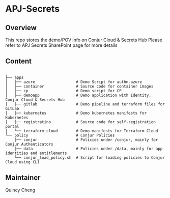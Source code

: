 # APJ-Secrets

## Overview

This repo stores the demo/POV info on Conjur Cloud & Secrets Hub
Please refer to APJ Secrets SharePoint page for more details

## Content
    .
    ├── apps
    │   ├── azure                  # Demo Script for authn-azure 
    │   ├── container              # Source code for container images
    │   ├── cp                     # Demo script for CP
    │   ├── demoapp                # Demo application with Identity, Conjur Cloud & Secrets Hub
    │   ├── gitlab                 # Demo pipeline and terraform files for GitLab
    │   ├── kubernetes             # Demo kubernetes manifests for Kubernetes
    │   ├── registratino           # Source code for self-registration portal     
    │   └── terraform_cloud        # Demo manifests for Terraform Cloud 
    └── policy                     # Conjur Policies
        ├── conjur                 # Policies under /conjur, mainly for Conjur Authenticators
        ├── data                   # Policies under /data, mainly for app identities and entitlements
        └── conjur_load_policy.sh  # Script for loading policies to Conjur Cloud using CLI
    

## Maintainer
Quincy Cheng
